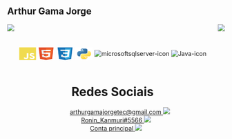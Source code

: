 ## Arthur Gama Jorge

<div>
  <img  height="180em" src="https://github-readme-stats.vercel.app/api?username=cc23578&show_icons=true&theme=great-gatsby&include_all_commits=true&count_private=true"/>
  <img align="right" height="180em" src="https://github-readme-stats.vercel.app/api/top-langs/?username=cc23578&layout=compact&langs_count=16&theme=great-gatsby"/>
</div>
<br>

<div  align="center"> 
  <div style="display: inline_block"><br>
    <img align="center" height="30" width="40" alt="js-icon"  src="https://raw.githubusercontent.com/devicons/devicon/master/icons/javascript/javascript-plain.svg">
    <img align="center" height="30" width="40" alt="html-icon" src="https://raw.githubusercontent.com/devicons/devicon/master/icons/html5/html5-original.svg">
    <img align="center" height="30" width="40" alt="css-icon" src="https://raw.githubusercontent.com/devicons/devicon/master/icons/css3/css3-original.svg">
    <img align="center" height="30" width="40" alt="python-icon" src="https://raw.githubusercontent.com/devicons/devicon/master/icons/python/python-original.svg">
    <img align="center" height="40" width="40" alt="microsoftsqlserver-icon" src="https://img.icons8.com/color/512/microsoft-sql-server.png">
    <img align="center" height="40" width="40" alt="Java-icon" src="https://github.com/ArthutJorge/ArthutJorge/assets/141682121/e741d6f1-97d9-43ee-b0a9-4a731167f579">
   </div>
  
  <br>

  <h1 align="center">Redes Sociais</h1>
    &emsp; <a href = "mailto: arthurgamajorgetec@gmail.com" target="_blank"> arthurgamajorgetec@gmail.com 
      <img width="30" src="https://github.com/ArthurCotuca/ArthurCotuca/assets/142426091/ca053b11-4016-4fe5-88bb-938a04927185">
    </a>
  <br>
     <a href = "https://discordapp.com/users/659238913227096085" target="_blank"> Ronin_Kanmuri#5566      
      <img width="30" src="https://github.com/ArthurCotuca/ArthurCotuca/assets/142426091/8d10387e-a8ff-4b80-9f5d-01c5ef324d47">
    </a>
  <br>
    <a href="https://github.com/ArthurGamaJorge" target="_blank"> Conta principal
      <img width="30" src="https://github.com/ArthurCotuca/ArthurCotuca/assets/142426091/7d06efa8-5303-4224-87ea-2f67e429c009">
    </a>

</div>
